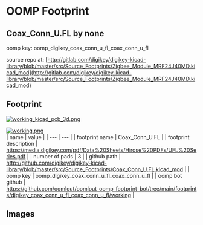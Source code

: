 # OOMP Footprint  
## Coax_Conn_U.FL  by none  
  
oomp key: oomp_digikey_coax_conn_u_fl_coax_conn_u_fl  
  
source repo at: [http://gitlab.com/digikey/digikey-kicad-library/blob/master/src/Source_Footprints/Zigbee_Module_MRF24J40MD.kicad_mod](http://gitlab.com/digikey/digikey-kicad-library/blob/master/src/Source_Footprints/Zigbee_Module_MRF24J40MD.kicad_mod)  
## Footprint  
  
[![working_kicad_pcb_3d.png](working_kicad_pcb_3d_600.png)](working_kicad_pcb_3d.png)  
  
[![working.png](working_600.png)](working.png)  
| name | value | 
| --- | --- | 
| footprint name | Coax_Conn_U.FL | 
| footprint description | https://media.digikey.com/pdf/Data%20Sheets/Hirose%20PDFs/UFL%20Series.pdf | 
| number of pads | 3 | 
| github path | http://github.com/digikey/digikey-kicad-library/blob/master/src/Source_Footprints/Coax_Conn_U.FL.kicad_mod | 
| oomp key | oomp_digikey_coax_conn_u_fl_coax_conn_u_fl | 
| oomp bot github | https://github.com/oomlout/oomlout_oomp_footprint_bot/tree/main/footprints/digikey_coax_conn_u_fl_coax_conn_u_fl/working | 
## Images  
